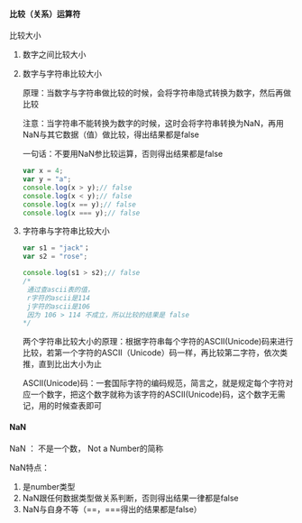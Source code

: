 #### 比较（关系）运算符

比较大小

1. 数字之间比较大小 

2. 数字与字符串比较大小

   原理：当数字与字符串做比较的时候，会将字符串隐式转换为数字，然后再做比较

   注意：当字符串不能转换为数字的时候，这时会将字符串转换为NaN，再用NaN与其它数据（值）做比较，得出结果都是false

   一句话：不要用NaN参比较运算，否则得出结果都是false

   ```js
   var x = 4;
   var y = "a";
   console.log(x > y);// false
   console.log(x < y);// false
   console.log(x == y);// false
   console.log(x === y);// false
   ```

3. 字符串与字符串比较大小

   ```js
   var s1 = "jack"；
   var s2 = "rose";
   
   console.log(s1 > s2);// false
   /*
   	通过查ascii表的值，
   	r字符的ascii是114
   	j字符的ascii是106 
   	因为 106 > 114 不成立，所以比较的结果是 false
   */
   
   
   ```

   两个字符串比较大小的原理：根据字符串每个字符的ASCII(Unicode)码来进行比较，若第一个字符的ASCII（Unicode）码一样，再比较第二字符，依次类推，直到比出大小为止

   

   ASCII(Unicode)码：一套国际字符的编码规范，简言之，就是规定每个字符对应一个数字，把这个数字就称为该字符的ASCII(Unicode)码，这个数字无需记，用的时候查表即可

   

#### NaN

NaN ： 不是一个数， Not a Number的简称

NaN特点：

1. 是number类型
2. NaN跟任何数据类型做关系判断，否则得出结果一律都是false
3. NaN与自身不等（==，===得出的结果都是false）











